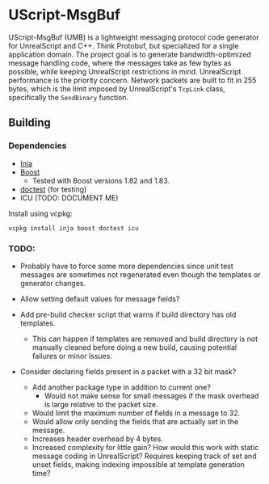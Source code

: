 # UScript-MsgBuf

UScript-MsgBuf (UMB) is a lightweight messaging protocol code generator
for UnrealScript and C++. Think Protobuf, but specialized for a single
application domain. The project goal is to generate bandwidth-optimized
message handling code, where the messages take as few bytes as possible,
while keeping UnrealScript restrictions in mind. UnrealScript performance
is the priority concern. Network packets are built to fit in 255 bytes,
which is the limit imposed by UnrealScript's `TcpLink` class, specifically
the `SendBinary` function.

## Building

### Dependencies

- [Inja](https://github.com/pantor/inja)
- [Boost](https://www.boost.org/)
    - Tested with Boost versions 1.82 and 1.83.
- [doctest](https://github.com/doctest/doctest) (for testing)
- ICU (TODO: DOCUMENT ME)

Install using vcpkg:

```shell
vcpkg install inja boost doctest icu
```

### TODO:

- Probably have to force some more dependencies since unit test messages
  are sometimes not regenerated even though the templates or generator changes.

- Allow setting default values for message fields?

- Add pre-build checker script that warns if build directory has old templates.
    - This can happen if templates are removed and build directory is not manually
      cleaned before doing a new build, causing potential failures or minor issues.

- Consider declaring fields present in a packet with a 32 bit mask?
    - Add another package type in addition to current one?
        - Would not make sense for small messages if the mask overhead
          is large relative to the packet size.
    - Would limit the maximum number of fields in a message to 32.
    - Would allow only sending the fields that are actually set in the message.
    - Increases header overhead by 4 bytes.
    - Increased complexity for little gain? How would this work with static
      message coding in UnrealScript? Requires keeping track of set and unset
      fields, making indexing impossible at template generation time?
